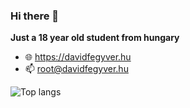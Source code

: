### Hi there 👋

**Just a 18 year old student from hungary**

- 🌐 https://davidfegyver.hu
- 📫 root@davidfegyver.hu

![Top langs](https://github-readme-stats.vercel.app/api/top-langs/?username=davidfegyver&layout=compact)
